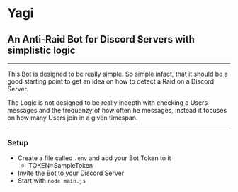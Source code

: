 # Yagi

## An Anti-Raid Bot for Discord Servers with simplistic logic

---

This Bot is designed to be really simple. So simple infact, that it should be a good starting point to get an idea on how to detect a Raid on a Discord Server.

The Logic is not designed to be really indepth with checking a Users messages and the frequenzy of how often he messages, instead it focuses on how many Users join in a given timespan.

---

### Setup

-   Create a file called `.env` and add your Bot Token to it
    -   TOKEN=SampleToken
-   Invite the Bot to your Discord Server
-   Start with `node main.js`
